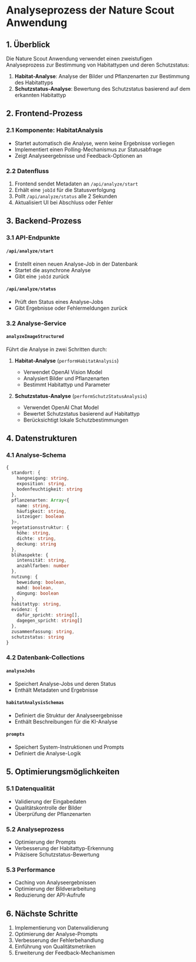 # Analyseprozess der Nature Scout Anwendung

## 1. Überblick

Die Nature Scout Anwendung verwendet einen zweistufigen Analyseprozess zur Bestimmung von Habitattypen und deren Schutzstatus:

1. **Habitat-Analyse**: Analyse der Bilder und Pflanzenarten zur Bestimmung des Habitattyps
2. **Schutzstatus-Analyse**: Bewertung des Schutzstatus basierend auf dem erkannten Habitattyp

## 2. Frontend-Prozess

### 2.1 Komponente: HabitatAnalysis
- Startet automatisch die Analyse, wenn keine Ergebnisse vorliegen
- Implementiert einen Polling-Mechanismus zur Statusabfrage
- Zeigt Analyseergebnisse und Feedback-Optionen an

### 2.2 Datenfluss
1. Frontend sendet Metadaten an `/api/analyze/start`
2. Erhält eine `jobId` für die Statusverfolgung
3. Pollt `/api/analyze/status` alle 2 Sekunden
4. Aktualisiert UI bei Abschluss oder Fehler

## 3. Backend-Prozess

### 3.1 API-Endpunkte

#### `/api/analyze/start`
- Erstellt einen neuen Analyse-Job in der Datenbank
- Startet die asynchrone Analyse
- Gibt eine `jobId` zurück

#### `/api/analyze/status`
- Prüft den Status eines Analyse-Jobs
- Gibt Ergebnisse oder Fehlermeldungen zurück

### 3.2 Analyse-Service

#### `analyzeImageStructured`
Führt die Analyse in zwei Schritten durch:

1. **Habitat-Analyse** (`performHabitatAnalysis`)
   - Verwendet OpenAI Vision Model
   - Analysiert Bilder und Pflanzenarten
   - Bestimmt Habitattyp und Parameter

2. **Schutzstatus-Analyse** (`performSchutzStatusAnalysis`)
   - Verwendet OpenAI Chat Model
   - Bewertet Schutzstatus basierend auf Habitattyp
   - Berücksichtigt lokale Schutzbestimmungen

## 4. Datenstrukturen

### 4.1 Analyse-Schema
```typescript
{
  standort: {
    hangneigung: string,
    exposition: string,
    bodenfeuchtigkeit: string
  },
  pflanzenarten: Array<{
    name: string,
    häufigkeit: string,
    istzeiger: boolean
  }>,
  vegetationsstruktur: {
    höhe: string,
    dichte: string,
    deckung: string
  },
  blühaspekte: {
    intensität: string,
    anzahlfarben: number
  },
  nutzung: {
    beweidung: boolean,
    mahd: boolean,
    düngung: boolean
  },
  habitattyp: string,
  evidenz: {
    dafür_spricht: string[],
    dagegen_spricht: string[]
  },
  zusammenfassung: string,
  schutzstatus: string
}
```

### 4.2 Datenbank-Collections

#### `analyseJobs`
- Speichert Analyse-Jobs und deren Status
- Enthält Metadaten und Ergebnisse

#### `habitatAnalysisSchemas`
- Definiert die Struktur der Analyseergebnisse
- Enthält Beschreibungen für die KI-Analyse

#### `prompts`
- Speichert System-Instruktionen und Prompts
- Definiert die Analyse-Logik

## 5. Optimierungsmöglichkeiten

### 5.1 Datenqualität
- Validierung der Eingabedaten
- Qualitätskontrolle der Bilder
- Überprüfung der Pflanzenarten

### 5.2 Analyseprozess
- Optimierung der Prompts
- Verbesserung der Habitattyp-Erkennung
- Präzisere Schutzstatus-Bewertung

### 5.3 Performance
- Caching von Analyseergebnissen
- Optimierung der Bildverarbeitung
- Reduzierung der API-Aufrufe

## 6. Nächste Schritte

1. Implementierung von Datenvalidierung
2. Optimierung der Analyse-Prompts
3. Verbesserung der Fehlerbehandlung
4. Einführung von Qualitätsmetriken
5. Erweiterung der Feedback-Mechanismen 